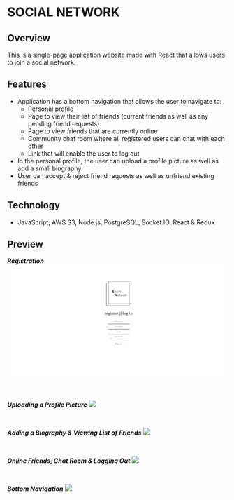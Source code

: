 # SOCIAL NETWORK

## Overview

This is a single-page application website made with React that allows users to join a social network.

## Features

-   Application has a bottom navigation that allows the user to navigate to:
    -   Personal profile
    -   Page to view their list of friends (current friends as well as any pending friend requests)
    -   Page to view friends that are currently online
    -   Community chat room where all registered users can chat with each other
    -   Link that will enable the user to log out
-   In the personal profile, the user can upload a profile picture as well as add a small biography.
-   User can accept & reject friend requests as well as unfriend existing friends

## Technology

-   JavaScript, AWS S3, Node.js, PostgreSQL, Socket.IO, React & Redux

## Preview

**_Registration_**
<img src="public/registration.gif">

<br>

**_Uploading a Profile Picture_**
<img src="public/upload.gif">

<br>

**_Adding a Biography & Viewing List of Friends_**
<img src="public/bio.gif">

<br>

**_Online Friends, Chat Room & Logging Out_**
<img src="public/final.gif">

<br>

**_Bottom Navigation_**
<img src="public/navigation.gif">
